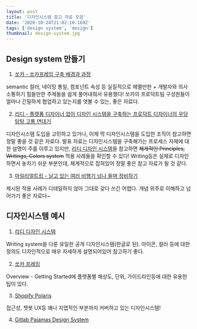 ```yaml
---
layout: post
title: '디자인시스템 참고 자료 모음'
date: '2020-10-24T21:02:10.169Z'
tags: ['design system', 'design']
thumbnail: design-system.jpg
---
```


## Design system 만들기

1. [쏘카 - 쏘카프레임 구축 배경과 과정](https://www.slideshare.net/NaverEngineering/ss-238530731)

semantic 컬러, 네이밍 통일, 컴포넌트 속성 등 실질적으로 헤맬만한 + 개발자와 의사소통하기 힘들만한 주제들을 쉽게 풀어내줘서 유용했다!
쏘카의 프로덕트팀 구성원들이 얼마나 긴밀하게 협업하고 있는지를 엿볼 수 있는, 좋은 자료다.

2. [리디 - 플랫폼 디자이너 없이 디자인 시스템을 구축하는 프로덕트 디자이너의 우당탕탕 고통 연대기](https://www.slideshare.net/NaverEngineering/ss-238530637)

디자인시스템 도입을 고민하고 있거나, 이제 막 디자인시스템을 도입한 조직이 참고하면 정말 좋을 것 같은 자료다.
발표 자료는 디자인시스템을 구축해가는 프로세스 자체에 대한 설명이 주를 이루고 있지만, [리디 디자인 시스템](https://ridi.design/)을 참고하면 ~~체게적인 Principles, Writings, Colors system~~ 적용 사례들을 확인할 수 있다!
Writing등은 실제로 디자인하면서 놓치기 쉬운 부분인데, 체계적으로 잡혀있어 정말 좋은 참고 자료가 될 것 같다.

3. [마일리얼트립 - 날고 있는 여러 비행기 넘나 들며 정비하기](https://www.slideshare.net/NaverEngineering/ss-238530809)

제시된 적용 사례가 디테일하지 않아 그대로 갖다 쓰긴 어렵다. 개념 위주로 이해하고 넘어가기 좋은 자료다~

## 디자인시스템 예시

1. [리디 디자인 시스템](https://ridi.design/)

Writing system을 다룬 유일한 공개 디자인시스템(한글로 된).
아이콘, 컬러 등에 대한 정의도 디자인적으로 매우 자세하게 설명되어있어 참고하기 좋다.

2. [쏘카 프레임](https://socarframe.socar.kr/8bb3aba4a/p/5857a5-socar-frame)

Overview - Getting Started에 플랫폼별 해상도, 단위, 가이드라인등에 대한 유용한 팁이 있다.

3. [Shopify Polaris](https://polaris.shopify.com/)

접근성, 챗봇 UX등 꽤나 지엽적인 부분까지 커버하고 있는 디자인시스템!

4. [Gitlab Pajamas Design System](https://design.gitlab.com/)
